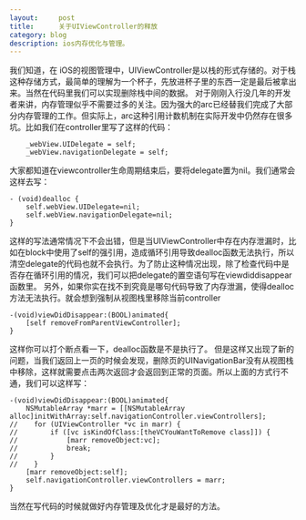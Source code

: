 ```yaml
---
layout:     post
title:      关于UIViewController的释放
category: blog
description: ios内存优化与管理。
---
```


我们知道，在 iOS的视图管理中，UIViewController是以栈的形式存储的。对于栈这种存储方式，最简单的理解为一个杯子，先放进杯子里的东西一定是最后被拿出来。当然在代码里我们可以实现删除栈中间的数据。
对于刚刚入行没几年的开发者来讲，内存管理似乎不需要过多的关注。因为强大的arc已经替我们完成了大部分内存管理的工作。但实际上，arc这种引用计数机制在实际开发中仍然存在很多坑。比如我们在controller里写了这样的代码：

```
    _webView.UIDelegate = self;
    _webView.navigationDelegate = self;
```

大家都知道在viewcontroller生命周期结束后，要将delegate置为nil。我们通常会这样去写：


```
- (void)dealloc {
    self.webView.UIDelegate=nil;
    self.webView.navigationDelegate=nil;
}
```


这样的写法通常情况下不会出错，但是当UIViewController中存在内存泄漏时，比如在block中使用了self的强引用，造成循环引用导致dealloc函数无法执行，所以清空delegate的代码也就不会执行。为了防止这种情况出现，除了检查代码中是否存在循环引用的情况，我们可以把delegate的置空语句写在viewdiddisappear函数里。
另外，如果你实在找不到究竟是哪句代码导致了内存泄漏，使得dealloc方法无法执行。就会想到强制从视图栈里移除当前controller


```
-(void)viewDidDisappear:(BOOL)animated{
    [self removeFromParentViewController];
}
```


这样你可以打个断点看一下，dealloc函数是不是执行了。
但是这样又出现了新的问题，当我们返回上一页的时候会发现，删除页的UINavigationBar没有从视图栈中移除，这样就需要点击两次返回才会返回到正常的页面。所以上面的方式行不通，我们可以这样写：

``` 
-(void)viewDidDisappear:(BOOL)animated{
    NSMutableArray *marr = [[NSMutableArray alloc]initWithArray:self.navigationController.viewControllers];
//    for (UIViewController *vc in marr) {
//        if ([vc isKindOfClass:[theVCYouWantToRemove class]]) {
//            [marr removeObject:vc];
//            break;
//        }
//    }
    [marr removeObject:self];
    self.navigationController.viewControllers = marr;
}
```

当然在写代码的时候就做好内存管理及优化才是最好的方法。
